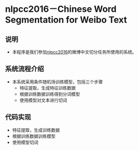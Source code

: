 nlpcc2016－Chinese Word Segmentation for Weibo Text
=========
## 说明
* 本程序是我们参加[nlpcc2016](http://tcci.ccf.org.cn/conference/2016/pages/page05_evadata.html)的微博中文切分任务所使用的系统。

## 系统流程介绍
* 本系统采用条件随机场训练模型，包括三个步骤
    * 特征提取，生成特征训练数据
    * 根据训练数据训练得到分词模型
    * 使用模型对文本进行切词
  
## 代码实现
* 特征提取，生成训练数据
* 根据训练数据训练模型
* 使用模型切词
